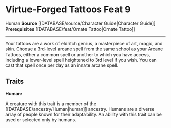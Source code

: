 ﻿---
actions: null
cost: null
element: null
feat: Virtue-Forged Tattoos
frequency: null
heighten_level: null
id: '956'
level: '9'
name: Virtue-Forged Tattoos
prerequisite: '[[DATABASE/feat/Ornate Tattoo|Ornate Tattoo]]'
rarity: Common
requirement: null
rus_type_level: null
school: null
source: '[[DATABASE/source/Character Guide|Character Guide]]'
subcategory: null
trait:
- '[[DATABASE/trait/Human|Human]]'
trigger: null
type: Feat

---
# Virtue-Forged Tattoos <span class="item-type">Feat 9</span>

<span class="item-trait">Human</span>
**Source** [[DATABASE/source/Character Guide|Character Guide]] 
**Prerequisites** [[DATABASE/feat/Ornate Tattoo|Ornate Tattoo]]

---
Your tattoos are a work of eldritch genius, a masterpiece of art, magic, and skin. Choose a 3rd-level arcane spell from the same school as your Arcane Tattoos, either a common spell or another to which you have access, including a lower-level spell heightened to 3rd level if you wish. You can cast that spell once per day as an innate arcane spell.

## Traits

**Human:**

A creature with this trait is a member of the [[DATABASE/ancestry/Human|human]] ancestry. Humans are a diverse array of people known for their adaptability. An ability with this trait can be used or selected only by humans.